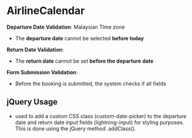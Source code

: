 # AirlineCalendar

**Departure Date Validation**: Malaysian TIme zone
- The **departure date** cannot be selected **before today**

**Return Date Validation**:
- The **return date** cannot be set **before the departure date**

**Form Submission Validation**:
- Before the booking is submitted, the system checks if all fields

## jQuery Usage
- used to add a custom CSS class (custom-date-picker) to the departure date and return date input fields (lightning-input) for styling purposes. This is done using the jQuery method .addClass().
